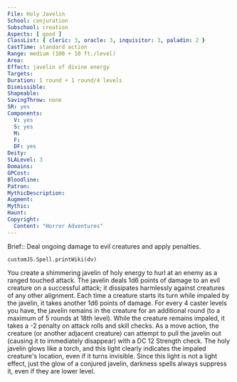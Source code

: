 ```yaml
---
File: Holy Javelin
School: conjuration
Subschool: creation
Aspects: [ good ]
ClassList: { cleric: 3, oracle: 3, inquisitor: 3, paladin: 2 }
CastTime: standard action
Range: medium (100 + 10 ft./level)
Area: 
Effect: javelin of divine energy
Targets: 
Duration: 1 round + 1 round/4 levels
Dismissible: 
Shapeable: 
SavingThrow: none
SR: yes
Components:
  V: yes
  S: yes
  M: 
  F: 
  DF: yes
Deity: 
SLALevel: 3
Domains: 
GPCost: 
Bloodline: 
Patron: 
MythicDescription: 
Augment: 
Mythic: 
Haunt: 
Copyright:
  Content: "Horror Adventures"
---
```

Brief:: Deal ongoing damage to evil creatures and apply penalties.

```dataviewjs
customJS.Spell.printWiki(dv)
```

You create a shimmering javelin of holy energy to hurl at an enemy as a ranged touched attack. The javelin deals 1d6 points of damage to an evil creature on a successful attack; it dissipates harmlessly against creatures of any other alignment. Each time a creature starts its turn while impaled by the javelin, it takes another 1d6 points of damage. For every 4 caster levels you have, the javelin remains in the creature for an additional round (to a maximum of 5 rounds at 18th level). While the creature remains impaled, it takes a -2 penalty on attack rolls and skill checks. As a move action, the creature (or another adjacent creature)  can attempt to pull the javelin out (causing it to immediately disappear) with a DC 12 Strength check.  The holy javelin glows like a torch, and this light clearly indicates the impaled creature's location, even if it turns invisible. Since this light is not a light effect, just the glow of a conjured javelin, darkness spells always suppress it, even if they are lower level.
